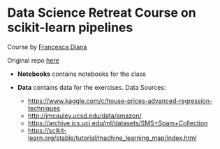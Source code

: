 # Data Science Retreat Course on scikit-learn pipelines

Course by [Francesca Diana](https://github.com/fradia)

Original repo [here](https://github.com/fradia/DSR_pipelines)

- **Notebooks** contains notebooks for the class
- **Data** contains data for the exercises. Data Sources:

	- https://www.kaggle.com/c/house-prices-advanced-regression-techniques
	- http://jmcauley.ucsd.edu/data/amazon/
	- https://archive.ics.uci.edu/ml/datasets/SMS+Spam+Collection
	- https://scikit-learn.org/stable/tutorial/machine_learning_map/index.html
